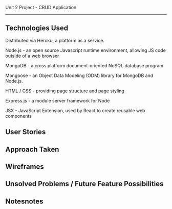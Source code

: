 Unit 2 Project - CRUD Application
***

## Technologies Used
Distributed via Heroku, a platform as a service. 

Node.js - an open source Javascript runtime environment, allowing JS code outside of a web browser

MongoDB - a cross platform document-oriented NoSQL database program

Mongoose - an Object Data Modeling (ODM) library for MongoDB and Node.js. 

HTML / CSS - providing page structure and page styling

Express.js - a module server framework for Node

JSX - JavaScript Extension, used by React to create reusable web components



## User Stories


## Approach Taken


## Wireframes


## Unsolved Problems / Future Feature Possibilities


## Notesnotes